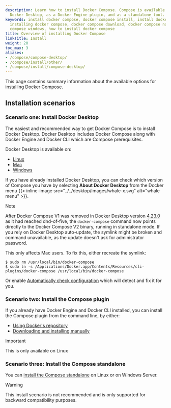 ```yaml
---
description: Learn how to install Docker Compose. Compose is available natively on
  Docker Desktop, as a Docker Engine plugin, and as a standalone tool.
keywords: install docker compose, docker compose install, install docker compose ubuntu,
  installing docker compose, docker compose download, docker compose not found, docker
  compose windows, how to install docker compose
title: Overview of installing Docker Compose
linkTitle: Install
weight: 20
toc_max: 3
aliases:
- /compose/compose-desktop/
- /compose/install/other/
- /compose/install/compose-desktop/
---
```


This page contains summary information about the available options for installing Docker Compose.

## Installation scenarios 

### Scenario one: Install Docker Desktop

The easiest and recommended way to get Docker Compose is to install Docker Desktop. Docker Desktop
includes Docker Compose along with Docker Engine and Docker CLI which are Compose prerequisites. 

Docker Desktop is available on:
- [Linux](/manuals/desktop/install/linux/_index.md)
- [Mac](/manuals/desktop/install/mac-install.md)
- [Windows](/manuals/desktop/install/windows-install.md)

If you have already installed Docker Desktop, you can check which version of Compose you have by selecting **About Docker Desktop** from the Docker menu {{< inline-image src="../../desktop/images/whale-x.svg" alt="whale menu" >}}.

> [!NOTE] 
>
> After Docker Compose V1 was removed in Docker Desktop version [4.23.0](/desktop/release-notes/#4230) as it had reached dnd-of-five,
> the `docker-compose` command now points directly to the Docker Compose V2 binary, running in standalone mode. 
> If you rely on Docker Desktop auto-update, the symlink might be broken and command unavailable, as the update doesn't ask for administrator password. 
> 
> This only affects Mac users. To fix this, either recreate the symlink:
> ```console
> $ sudo rm /usr/local/bin/docker-compose
> $ sudo ln -s /Applications/Docker.app/Contents/Resources/cli-plugins/docker-compose /usr/local/bin/docker-compose
> ```
> Or enable [Automatically check configuration](/desktop/settings/) which will detect and fix it for you.

### Scenario two: Install the Compose plugin

If you already have Docker Engine and Docker CLI installed, you can install the Compose plugin from the command line, by either:
- [Using Docker's repository](linux.md#install-using-the-repository)
- [Downloading and installing manually](linux.md#install-the-plugin-manually)

> [!IMPORTANT]
>
>This is only available on Linux

### Scenario three: Install the Compose standalone 

You can [install the Compose standalone](standalone.md) on Linux or on Windows Server.

> [!WARNING]
>
>This install scenario is not recommended and is only supported for backward compatibility purposes.
